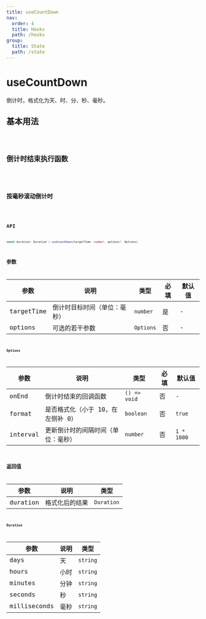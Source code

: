 ```yaml
---
title: useCountDown
nav:
  order: 4
  title: Hooks
  path: /hooks
group:
  title: State
  path: /state
---
```


# useCountDown

倒计时，格式化为天、时、分、秒、毫秒。

## 基本用法

<code src="./demos/demo1.tsx" />

## 倒计时结束执行函数

<code src="./demos/demo2.tsx" />

## 按毫秒滚动倒计时

<code src="./demos/demo3.tsx" />

## API

```ts
const duration: Duration = useCountDown(targetTime: number, options?: Options)
```

## 参数

| 参数       | 说明                         | 类型      | 必填 | 默认值 |
| ---------- | ---------------------------- | --------- | ---- | ------ |
| targetTime | 倒计时目标时间（单位：毫秒） | `number`  | 是   | -      |
| options    | 可选的若干参数               | `Options` | 否   | -      |

#### Options

| 参数     | 说明                               | 类型         | 必填 | 默认值     |
| -------- | ---------------------------------- | ------------ | ---- | ---------- |
| onEnd    | 倒计时结束的回调函数               | `() => void` | 否   | -          |
| format   | 是否格式化（小于 10，在左侧补 0）  | `boolean`    | 否   | `true`     |
| interval | 更新倒计时的间隔时间（单位：毫秒） | `number`     | 否   | `1 * 1000` |

## 返回值

| 参数     | 说明           | 类型       |
| -------- | -------------- | ---------- |
| duration | 格式化后的结果 | `Duration` |

#### Duration

| 参数         | 说明 | 类型     |
| ------------ | ---- | -------- |
| days         | 天   | `string` |
| hours        | 小时 | `string` |
| minutes      | 分钟 | `string` |
| seconds      | 秒   | `string` |
| milliseconds | 毫秒 | `string` |
